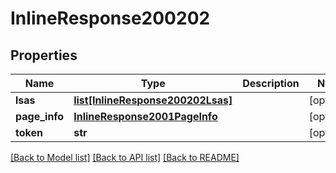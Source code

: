# InlineResponse200202

## Properties
Name | Type | Description | Notes
------------ | ------------- | ------------- | -------------
**lsas** | [**list[InlineResponse200202Lsas]**](InlineResponse200202Lsas.md) |  | [optional] 
**page_info** | [**InlineResponse2001PageInfo**](InlineResponse2001PageInfo.md) |  | [optional] 
**token** | **str** |  | [optional] 

[[Back to Model list]](../README.md#documentation-for-models) [[Back to API list]](../README.md#documentation-for-api-endpoints) [[Back to README]](../README.md)

